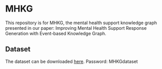 # MHKG

This repository is for MHKG, the mental health support knowledge graph presented in our paper: Improving Mental Health Support Response Generation with Event-based Knowledge Graph.

## Dataset

The dataset can be downloaded [here](https://notredame.box.com/s/qo3er1atwpdevozqzdbf6764ftc2pl2q). Password: MHKGdataset
